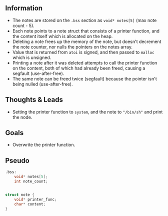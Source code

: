 ## Information
- The notes are stored on the `.bss` section as `void* notes[5]` (max note count - 5).
- Each note points to a note struct that consists of a printer function, and the content itself which is allocated on the heap.
- Deleting a note frees up the memory of the note, but doesn't decrement the note counter, nor nulls the pointers on the notes array.
- Value that is returned from `atoi` is signed, and then passed to `malloc` which is unsigned.
- Printing a note after it was deleted attempts to call the printer function on the content, both of which had already been freed, causing a segfault (use-after-free).
- The same note can be freed twice (segfault) because the pointer isn't being nulled (use-after-free).


## Thoughts & Leads
- Setting the printer function to `system`, and the note to `"/bin/sh"` and print the node.

## Goals
- Overwrite the printer function.

## Pseudo
```c
.bss:
	void* notes[5];
	int note_count;


struct note {
	void* printer_func;
	char* content;
}
```
